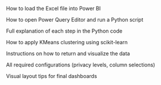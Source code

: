 How to load the Excel file into Power BI

How to open Power Query Editor and run a Python script

Full explanation of each step in the Python code

How to apply KMeans clustering using scikit-learn

Instructions on how to return and visualize the data

All required configurations (privacy levels, column selections)

Visual layout tips for final dashboards
